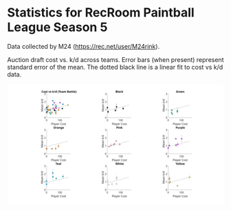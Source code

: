 # Statistics for RecRoom Paintball League Season 5

Data collected by M24 (https://rec.net/user/M24rink).

Auction draft cost vs. k/d across teams. Error bars (when present) represent standard error of the mean. The dotted black line is a linear fit to cost vs k/d data.

![Cost vs k/d](https://raw.githubusercontent.com/DebrajGhose/RecRoomPaintball/master/Season%205/CostvsKD.svg)

